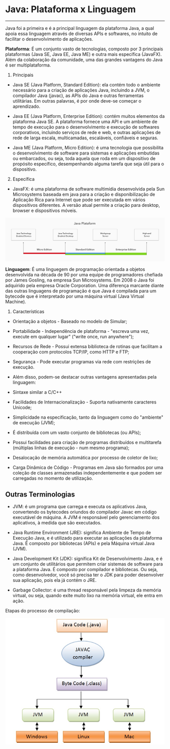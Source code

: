 
# Java: Plataforma x Linguagem

---

Java foi a primeira e é a principal linguagem da plataforma Java, a qual apoia essa linguagem através de diversas APIs e softwares, no intuito de facilitar o desenvolvimento de aplicações.

**Plataforma**: É um conjunto vasto  de tecnologias, composto por 3 principais plataformas (Java SE, Java EE, Java ME) e outra mais específica (JavaFX). Além da colaboração da comunidade, uma das grandes vantagens do Java é ser multiplataforma.

1. Principais
- Java SE (Java Platform, Standard Edition): ela contém todo o ambiente necessário para a criação de aplicações Java, incluindo a JVM, o compilador Java (javac), as APIs do Java e outras ferramentas utilitárias. Em outras palavras, é por onde deve-se começar o aprendizado.

- Java EE (Java Platform, Enterprise Edition): contém muitos elementos da plataforma Java SE. A plataforma fornece uma API e um ambiente de tempo de execução para o desenvolvimento e execução de softwares corporativos, incluindo serviços de rede e web, e outras aplicações de rede de larga escala, multicamadas, escaláveis, confiáveis e seguras.

- Java ME (Java Platform, Micro Edition): é uma tecnologia que possibilita o desenvolvimento de software para sistemas e aplicações embutidas ou embarcados, ou seja, toda aquela que roda em um dispositivo de propósito específico, desempenhando alguma tarefa que seja útil para o dispositivo.

2. Específica
- JavaFX: é uma plataforma de software multimídia desenvolvida pela Sun Microsystems baseada em java para a criação e disponibilização de Aplicação Rica para Internet que pode ser executada em vários dispositivos diferentes. A versão atual permite a criação para desktop, browser e dispositivos móveis.

![Java Platform](../../img/java-platform.png)


**Linguagem**: É uma linguegem de programação orientada a objetos desenvolvida na década de 90 por uma equipe de programadores chefiada por James Gosling, na empresa Sun Microsystems. Em 2008 o Java foi adquirido pela empresa Oracle Corporation. Uma diferença marcante diante das outras linguagens de programação é que Java é compilada para um bytecode que é interpretado por uma máquina virtual (Java Virtual Machine).

1. Características

- Orientação a objetos - Baseado no modelo de Simular;
- Portabilidade - Independência de plataforma - "escreva uma vez, execute em qualquer lugar" ("write once, run anywhere");
- Recursos de Rede - Possui extensa biblioteca de rotinas que facilitam a cooperação com protocolos TCP/IP, como HTTP e FTP;
- Segurança - Pode executar programas via rede com restrições de execução.
- Além disso, podem-se destacar outras vantagens apresentadas pela linguagem:

- Sintaxe similar a C/C++
- Facilidades de Internacionalização - Suporta nativamente caracteres Unicode;
- Simplicidade na especificação, tanto da linguagem como do "ambiente" de execução (JVM);
- É distribuída com um vasto conjunto de bibliotecas (ou APIs);
- Possui facilidades para criação de programas distribuídos e multitarefa (múltiplas linhas de execução - num mesmo programa);
- Desalocação de memória automática por processo de coletor de lixo;
- Carga Dinâmica de Código - Programas em Java são formados por uma coleção de classes armazenadas independentemente e que podem ser carregadas no momento de utilização.

## Outras Terminologias

- JVM: é um programa que carrega e executa os aplicativos Java, convertendo os bytecodes oriundos do compilador Javac em código executável de máquina. A JVM é responsável pelo gerenciamento dos aplicativos, à medida que são executados.

- Java Runtime Environment (JRE): significa Ambiente de Tempo de Execução Java, e é utilizado para executar as aplicações da plataforma Java. É composto por bibliotecas (APIs) e pela Máquina virtual Java (JVM).

- Java Development Kit (JDK): significa Kit de Desenvolvimento Java, e é um conjunto de utilitários que permitem criar sistemas de software para a plataforma Java. É composto por compilador e bibliotecas. Ou seja, como desenvolvedor, você só precisa ter o JDK para poder desenvolver sua aplicação, pois ela já contém o JRE.

- Garbage Collector: é uma thread responsável pela limpeza da memória virtual, ou seja, quando exite muito lixo na memória virtual, ele entra em ação.

Etapas do processo de compilação:

![Java Virtual Machine](../../img/JavaVirtualMachine2.jpg)

